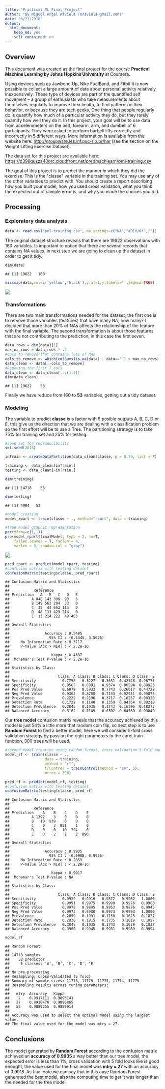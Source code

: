 ```yaml
---
title: "Practical ML Final Project"
author: "By Miguel Angel Raviela (mraviela@gmail.com)"
date: "6/21/2018"
output: 
  html_document: 
    keep_md: yes
    self_contained: no
---
```




## Overview

This document was created as the final project for the course **Practical Machine Learning by Johns Hopkins University** at Coursera.  

Using devices such as Jawbone Up, Nike FuelBand, and Fitbit it is now possible to collect a large amount of data about personal activity relatively inexpensively. These type of devices are part of the quantified self movement – a group of enthusiasts who take measurements about themselves regularly to improve their health, to find patterns in their behavior, or because they are tech geeks. One thing that people regularly do is quantify how much of a particular activity they do, but they rarely quantify how well they do it. In this project, your goal will be to use data from accelerometers on the belt, forearm, arm, and dumbell of 6 participants. They were asked to perform barbell lifts correctly and incorrectly in 5 different ways. More information is available from the website here: http://groupware.les.inf.puc-rio.br/har (see the section on the Weight Lifting Exercise Dataset).  

The data set for this project are available here:  
https://d396qusza40orc.cloudfront.net/predmachlearn/pml-training.csv   

The goal of this project is to predict the manner in which they did the exercise. This is the "classe" variable in the training set. You may use any of the other variables to predict with. You should create a report describing how you built your model, how you used cross validation, what you think the expected out of sample error is, and why you made the choices you did. 

## Processing  

### Exploratory data analysis

```r
data <- read.csv("pml-training.csv", na.strings=c("NA","#DIV/0!",""))
```
The original dataset structure  reveals that there are 19622 observations with 160 variables. Is important to notice that there are several records that contains NA values, in next step we are going to clean up the dataset in order to get it tidy.  


```r
dim(data)
```

```
## [1] 19622   160
```

```r
missmap(data,col=c('yellow','black'),y.at=1,y.labels='',legend=TRUE)
```

![](practical_machine_learning_final_project_files/figure-html/data_show-1.png)<!-- -->

### Transformations

There are two main transformations needed for the dataset, the first one is to remove those variables (features) that have many NA, how many? I decided that more than 20% of NAs affects the relationship of the feature with the final variable. The second transformation is about those features that are not contributing to the prediction, in this case the first seven.  


```r
data_rows = dim(data)[1] 
max_na_rows = data_rows * .2 
#Cols to remove that contains lots of NAs
cols_to_remove <- which(colSums(is.na(data) | data=="") > max_na_rows)
data_clean <- data[,-cols_to_remove]
#Removing the first 7 cols
data_clean <- data_clean[,-c(1:7)]
dim(data_clean)
```

```
## [1] 19622    53
```

Finally we have reduce from 160 to **53** variables, getting out a tidy dataset.


### Modeling

The variable to predict **classe** is a factor with 5 posible outputs A, B, C, D or E, this give us the direction that we are dealing with a classification problem so the first effort will be to use a Tree. The partitioning strategy is to take 75% for training set and 25% for testing.


```r
#seed set for reproducibility
set.seed(2018)

inTrain <- createDataPartition(data_clean$classe, p = 0.75, list = F)

training <- data_clean[inTrain,]
testing <- data_clean[-inTrain,]

dim(training)
```

```
## [1] 14718    53
```

```r
dim(testing)
```

```
## [1] 4904   53
```

```r
#model creation
model_rpart <- train(classe ~ ., method="rpart", data = training)

#tree model graphic representation
par(mfrow=c(1,1))
prp(model_rpart$finalModel, type = 2, nn=T,
    fallen.leaves = T, faclen = 4,
    varlen = 8, shadow.col = "gray")
```

![](practical_machine_learning_final_project_files/figure-html/model1-1.png)<!-- -->

```r
pred_rpart <- predict(model_rpart, testing)
#confusion matrix with testing dataset
confusionMatrix(testing$classe, pred_rpart)
```

```
## Confusion Matrix and Statistics
## 
##           Reference
## Prediction   A   B   C   D   E
##          A 848 143 306  93   5
##          B 149 563 204  33   0
##          C  35  44 662 114   0
##          D  48 113 429 214   0
##          E  13 214 222  49 403
## 
## Overall Statistics
##                                           
##                Accuracy : 0.5485          
##                  95% CI : (0.5345, 0.5625)
##     No Information Rate : 0.3717          
##     P-Value [Acc > NIR] : < 2.2e-16       
##                                           
##                   Kappa : 0.4337          
##  Mcnemar's Test P-Value : < 2.2e-16       
## 
## Statistics by Class:
## 
##                      Class: A Class: B Class: C Class: D Class: E
## Sensitivity            0.7758   0.5227   0.3631  0.42545  0.98775
## Specificity            0.8565   0.8991   0.9374  0.86594  0.88923
## Pos Pred Value         0.6079   0.5933   0.7743  0.26617  0.44728
## Neg Pred Value         0.9302   0.8700   0.7133  0.92951  0.99875
## Prevalence             0.2229   0.2196   0.3717  0.10257  0.08320
## Detection Rate         0.1729   0.1148   0.1350  0.04364  0.08218
## Detection Prevalence   0.2845   0.1935   0.1743  0.16395  0.18373
## Balanced Accuracy      0.8162   0.7109   0.6502  0.64569  0.93849
```

Our **tree model** confusion matrix reveals that the accuracy achieved by this model is just 54% a little more that random coin flip, so next step is to use **Random Forest** to find a better model, here we will consider 5-fold cross validation strategy by passing the right parameters to the caret train function, 300 trees will be used.


```r
#second model creation using random forest, cross validation 5-fold and 300 trees
model_rf <- train(classe ~ ., 
                  data = training, 
                  method = "rf", 
                  trControl = trainControl(method = "cv", 5), 
                  ntree = 300)

pred_rf <- predict(model_rf, testing)
#confusion matrix with testing dataset
confusionMatrix(testing$classe, pred_rf)
```

```
## Confusion Matrix and Statistics
## 
##           Reference
## Prediction    A    B    C    D    E
##          A 1392    3    0    0    0
##          B   10  939    0    0    0
##          C    0    3  851    1    0
##          D    0    0   10  794    0
##          E    0    2    1    2  896
## 
## Overall Statistics
##                                           
##                Accuracy : 0.9935          
##                  95% CI : (0.9908, 0.9955)
##     No Information Rate : 0.2859          
##     P-Value [Acc > NIR] : < 2.2e-16       
##                                           
##                   Kappa : 0.9917          
##  Mcnemar's Test P-Value : NA              
## 
## Statistics by Class:
## 
##                      Class: A Class: B Class: C Class: D Class: E
## Sensitivity            0.9929   0.9916   0.9872   0.9962   1.0000
## Specificity            0.9991   0.9975   0.9990   0.9976   0.9988
## Pos Pred Value         0.9978   0.9895   0.9953   0.9876   0.9945
## Neg Pred Value         0.9972   0.9980   0.9973   0.9993   1.0000
## Prevalence             0.2859   0.1931   0.1758   0.1625   0.1827
## Detection Rate         0.2838   0.1915   0.1735   0.1619   0.1827
## Detection Prevalence   0.2845   0.1935   0.1743   0.1639   0.1837
## Balanced Accuracy      0.9960   0.9945   0.9931   0.9969   0.9994
```

```r
model_rf
```

```
## Random Forest 
## 
## 14718 samples
##    52 predictor
##     5 classes: 'A', 'B', 'C', 'D', 'E' 
## 
## No pre-processing
## Resampling: Cross-Validated (5 fold) 
## Summary of sample sizes: 11773, 11775, 11775, 11774, 11775 
## Resampling results across tuning parameters:
## 
##   mtry  Accuracy   Kappa    
##    2    0.9917111  0.9895141
##   27    0.9918470  0.9896865
##   52    0.9889255  0.9859914
## 
## Accuracy was used to select the optimal model using the largest value.
## The final value used for the model was mtry = 27.
```

## Conclusions

The model generated by **Random Forest** according to the confusion matrix achieved an **accuracy of 0.9935** a way better than our tree model, the expected error is less than 1%, cross validation with 5 fold looks like is good enought, the value used for the final model was **mtry = 27** with an accuracy of 0.9918. As final note we can say that in this case Random Forest generated the best model, also the computing time to get it was longer than the needed for the tree model.
```


